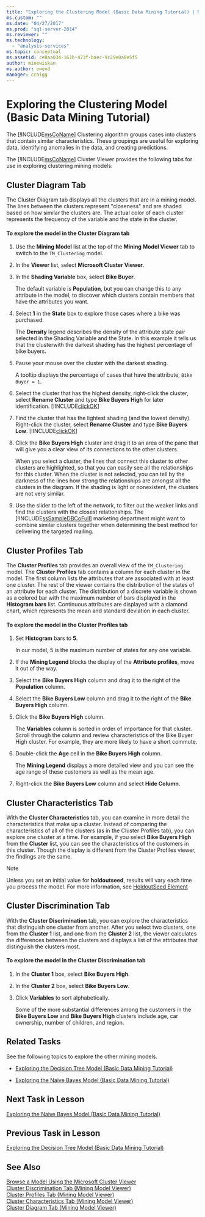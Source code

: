 ```yaml
---
title: "Exploring the Clustering Model (Basic Data Mining Tutorial) | Microsoft Docs"
ms.custom: ""
ms.date: "04/27/2017"
ms.prod: "sql-server-2014"
ms.reviewer: ""
ms.technology: 
  - "analysis-services"
ms.topic: conceptual
ms.assetid: ce8aa034-161b-473f-baec-9c29e0a8e5f5
author: minewiskan
ms.author: owend
manager: craigg
---
```

# Exploring the Clustering Model (Basic Data Mining Tutorial)
  The [!INCLUDE[msCoName](../includes/msconame-md.md)] Clustering algorithm groups cases into clusters that contain similar characteristics. These groupings are useful for exploring data, identifying anomalies in the data, and creating predictions.  
  
 The [!INCLUDE[msCoName](../includes/msconame-md.md)] Cluster Viewer provides the following tabs for use in exploring clustering mining models:  
  

  
##  <a name="ClusterDiagramTab"></a> Cluster Diagram Tab  
 The Cluster Diagram tab displays all the clusters that are in a mining model. The lines between the clusters represent "closeness" and are shaded based on how similar the clusters are. The actual color of each cluster represents the frequency of the variable and the state in the cluster.  
  
#### To explore the model in the Cluster Diagram tab  
  
1.  Use the **Mining Model** list at the top of the **Mining Model Viewer** tab to switch to the `TM_Clustering` model.  
  
2.  In the **Viewer** list, select **Microsoft Cluster Viewer**.  
  
3.  In the **Shading Variable** box, select **Bike Buyer**.  
  
     The default variable is **Population**, but you can change this to any attribute in the model, to discover which clusters contain members that have the attributes you want.  
  
4.  Select **1** in the **State** box to explore those cases where a bike was purchased.  
  
     The **Density** legend describes the density of the attribute state pair selected in the Shading Variable and the State. In this example it tells us that the clusterwith the darkest shading has the highest percentage of bike buyers.  
  
5.  Pause your mouse over the cluster with the darkest shading.  
  
     A tooltip displays the percentage of cases that have the attribute, `Bike Buyer = 1`.  
  
6.  Select the cluster that has the highest density, right-click the cluster, select **Rename Cluster** and type **Bike Buyers High** for later identification. [!INCLUDE[clickOK](../includes/clickok-md.md)]  
  
7.  Find the cluster that has the lightest shading (and the lowest density). Right-click the cluster, select **Rename Cluster** and type **Bike Buyers Low**. [!INCLUDE[clickOK](../includes/clickok-md.md)]  
  
8.  Click the **Bike Buyers High** cluster and drag it to an area of the pane that will give you a clear view of its connections to the other clusters.  
  
     When you select a cluster, the lines that connect this cluster to other clusters are highlighted, so that you can easily see all the relationships for this cluster. When the cluster is not selected, you can tell by the darkness of the lines how strong the relationships are amongst all the clusters in the diagram. If the shading is light or nonexistent, the clusters are not very similar.  
  
9. Use the slider to the left of the network, to filter out the weaker links and find the clusters with the closest relationships. The [!INCLUDE[ssSampleDBCoFull](../includes/sssampledbcofull-md.md)] marketing department might want to combine similar clusters together when determining the best method for delivering the targeted mailing.  
  

  
##  <a name="ClusterProfilesTab"></a> Cluster Profiles Tab  
 The **Cluster Profiles** tab provides an overall view of the `TM_Clustering` model. The **Cluster Profiles** tab contains a column for each cluster in the model. The first column lists the attributes that are associated with at least one cluster. The rest of the viewer contains the distribution of the states of an attribute for each cluster. The distribution of a discrete variable is shown as a colored bar with the maximum number of bars displayed in the **Histogram bars** list. Continuous attributes are displayed with a diamond chart, which represents the mean and standard deviation in each cluster.  
  
#### To explore the model in the Cluster Profiles tab  
  
1.  Set **Histogram** bars to **5**.  
  
     In our model, 5 is the maximum number of states for any one variable.  
  
2.  If the **Mining Legend** blocks the display of the **Attribute profiles**, move it out of the way.  
  
3.  Select the **Bike Buyers High** column and drag it to the right of the **Population** column.  
  
4.  Select the **Bike Buyers Low** column and drag it to the right of the **Bike Buyers High** column.  
  
5.  Click the **Bike Buyers High** column.  
  
     The **Variables** column is sorted in order of importance for that cluster. Scroll through the column and review characteristics of the Bike Buyer High cluster. For example, they are more likely to have a short commute.  
  
6.  Double-click the **Age** cell in the **Bike Buyers High** column.  
  
     The **Mining Legend** displays a more detailed view and you can see the age range of these customers as well as the mean age.  
  
7.  Right-click the **Bike Buyers Low** column and select **Hide Column**.  
  

  
##  <a name="ClusterCharacteristicsTab"></a> Cluster Characteristics Tab  
 With the **Cluster Characteristics** tab, you can examine in more detail the characteristics that make up a cluster. Instead of comparing the characteristics of all of the clusters (as in the Cluster Profiles tab), you can explore one cluster at a time. For example, if you select **Bike Buyers High** from the **Cluster** list, you can see the characteristics of the customers in this cluster. Though the display is different from the Cluster Profiles viewer, the findings are the same.  
  
> [!NOTE]  
>  Unless you set an initial value for **holdoutseed**, results will vary each time you process the model. For more information, see [HoldoutSeed Element](../analysis-services/scripting/properties/holdoutseed-element.md)  
  

  
##  <a name="ClusterDiscriminationTab"></a> Cluster Discrimination Tab  
 With the **Cluster Discrimination** tab, you can explore the characteristics that distinguish one cluster from another. After you select two clusters, one from the **Cluster 1** list, and one from the **Cluster 2** list, the viewer calculates the differences between the clusters and displays a list of the attributes that distinguish the clusters most.  
  
#### To explore the model in the Cluster Discrimination tab  
  
1.  In the **Cluster 1** box, select **Bike Buyers High**.  
  
2.  In the **Cluster 2** box, select **Bike Buyers Low**.  
  
3.  Click **Variables** to sort alphabetically.  
  
     Some of the more substantial differences among the customers in the **Bike Buyers Low** and **Bike Buyers High** clusters include age, car ownership, number of children, and region.  
  
## Related Tasks  
 See the following topics to explore the other mining models.  
  
-   [Exploring the Decision Tree Model &#40;Basic Data Mining Tutorial&#41;](../../2014/tutorials/exploring-the-decision-tree-model-basic-data-mining-tutorial.md)  
  
-   [Exploring the Naive Bayes Model &#40;Basic Data Mining Tutorial&#41;](../../2014/tutorials/exploring-the-naive-bayes-model-basic-data-mining-tutorial.md)  
  
## Next Task in Lesson  
 [Exploring the Naive Bayes Model &#40;Basic Data Mining Tutorial&#41;](../../2014/tutorials/exploring-the-naive-bayes-model-basic-data-mining-tutorial.md)  
  
## Previous Task in Lesson  
 [Exploring the Decision Tree Model &#40;Basic Data Mining Tutorial&#41;](../../2014/tutorials/exploring-the-decision-tree-model-basic-data-mining-tutorial.md)  
  
## See Also  
 [Browse a Model Using the Microsoft Cluster Viewer](../../2014/analysis-services/data-mining/browse-a-model-using-the-microsoft-cluster-viewer.md)   
 [Cluster Discrimination Tab &#40;Mining Model Viewer&#41;](../../2014/analysis-services/cluster-discrimination-tab-mining-model-viewer.md)   
 [Cluster Profiles Tab &#40;Mining Model Viewer&#41;](../../2014/analysis-services/cluster-profiles-tab-mining-model-viewer.md)   
 [Cluster Characteristics Tab &#40;Mining Model Viewer&#41;](../../2014/analysis-services/cluster-characteristics-tab-mining-model-viewer.md)   
 [Cluster Diagram Tab &#40;Mining Model Viewer&#41;](../../2014/analysis-services/cluster-diagram-tab-mining-model-viewer.md)  
  
  
